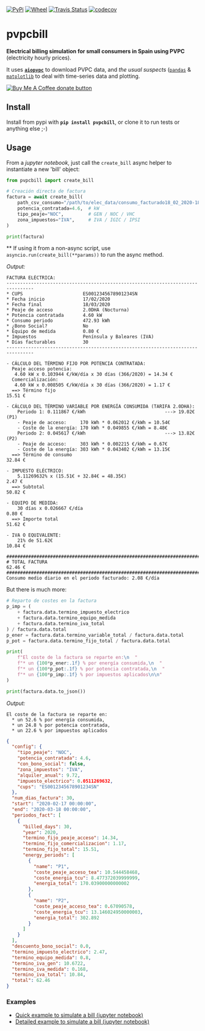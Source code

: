 [![PyPi](https://pypip.in/v/pvpcbill/badge.svg)](https://pypi.org/project/pvpcbill/)
[![Wheel](https://pypip.in/wheel/pvpcbill/badge.svg)](https://pypi.org/project/pvpcbill/)
[![Travis Status](https://travis-ci.org/azogue/pvpcbill.svg?branch=master)](https://travis-ci.org/azogue/pvpcbill)
[![codecov](https://codecov.io/gh/azogue/pvpcbill/branch/master/graph/badge.svg)](https://codecov.io/gh/azogue/pvpcbill)

# pvpcbill

**Electrical billing simulation for small consumers in Spain using PVPC** (electricity hourly prices).

It uses **[`aiopvpc`](https://github.com/azogue/aiopvpc)** to download PVPC data, and _the usual suspects_ ([`pandas`](https://pandas.pydata.org) & [`matplotlib`](https://matplotlib.org) to deal with time-series data and plotting.

<span class="badge-buymeacoffee"><a href="https://www.buymeacoffee.com/azogue" title="Donate to this project using Buy Me A Coffee"><img src="https://img.shields.io/badge/buy%20me%20a%20coffee-donate-yellow.svg" alt="Buy Me A Coffee donate button" /></a></span>

## Install

Install from pypi with **`pip install pvpcbill`**, or clone it to run tests or anything else ;-)

## Usage

From a _jupyter notebook_, just call the `create_bill` async helper to instantiate a new 'bill' object:

```python
from pvpcbill import create_bill

# Creación directa de factura
factura = await create_bill(
    path_csv_consumo="/path/to/elec_data/consumo_facturado18_02_2020-18_03_2020-R.csv",
    potencia_contratada=4.6,  # kW
    tipo_peaje="NOC",         # GEN / NOC / VHC
    zona_impuestos="IVA",     # IVA / IGIC / IPSI
)

print(factura)
```

** If using it from a non-async script,
use `asyncio.run(create_bill(**params))` to run the async method.

_Output:_

```text
FACTURA ELÉCTRICA:
--------------------------------------------------------------------------------
* CUPS             	        ES0012345678901234SN
* Fecha inicio             	17/02/2020
* Fecha final              	18/03/2020
* Peaje de acceso          	2.0DHA (Nocturna)
* Potencia contratada      	4.60 kW
* Consumo periodo          	472.93 kWh
* ¿Bono Social?            	No
* Equipo de medida         	0.80 €
* Impuestos                	Península y Baleares (IVA)
* Días facturables         	30
--------------------------------------------------------------------------------

- CÁLCULO DEL TÉRMINO FIJO POR POTENCIA CONTRATADA:
  Peaje acceso potencia:
   4.60 kW x 0.103944 €/kW/día x 30 días (366/2020) = 14.34 €
  Comercialización:
   4.60 kW x 0.008505 €/kW/día x 30 días (366/2020) = 1.17 €
  ==> Término fijo                                                     15.51 €

- CÁLCULO DEL TÉRMINO VARIABLE POR ENERGÍA CONSUMIDA (TARIFA 2.0DHA):
    Periodo 1: 0.111867 €/kWh                             ---> 19.02€(P1)
    - Peaje de acceso:     170 kWh * 0.062012 €/kWh = 10.54€
    - Coste de la energía: 170 kWh * 0.049855 €/kWh = 8.48€
    Periodo 2: 0.045617 €/kWh                             ---> 13.82€(P2)
    - Peaje de acceso:     303 kWh * 0.002215 €/kWh = 0.67€
    - Coste de la energía: 303 kWh * 0.043402 €/kWh = 13.15€
  ==> Término de consumo                                               32.84 €

- IMPUESTO ELÉCTRICO:
    5.11269632% x (15.51€ + 32.84€ = 48.35€)                           2.47 €
  ==> Subtotal                                                         50.82 €

- EQUIPO DE MEDIDA:
    30 días x 0.026667 €/día                                           0.80 €
  ==> Importe total                                                    51.62 €

- IVA O EQUIVALENTE:
    21% de 51.62€                                                      10.84 €

################################################################################
# TOTAL FACTURA                                                        62.46 €
################################################################################
Consumo medio diario en el periodo facturado: 2.08 €/día
```

But there is much more:

```python
# Reparto de costes en la factura
p_imp = (
    + factura.data.termino_impuesto_electrico
    + factura.data.termino_equipo_medida
    + factura.data.termino_iva_total
) / factura.data.total
p_ener = factura.data.termino_variable_total / factura.data.total
p_pot = factura.data.termino_fijo_total / factura.data.total

print(
    f"El coste de la factura se reparte en:\n  "
    f"* un {100*p_ener:.1f} % por energía consumida,\n  "
    f"* un {100*p_pot:.1f} % por potencia contratada,\n  "
    f"* un {100*p_imp:.1f} % por impuestos aplicados\n\n"
)

print(factura.data.to_json())
```

_Output:_

```text
El coste de la factura se reparte en:
  * un 52.6 % por energía consumida,
  * un 24.8 % por potencia contratada,
  * un 22.6 % por impuestos aplicados
```

```json
{
  "config": {
    "tipo_peaje": "NOC",
    "potencia_contratada": 4.6,
    "con_bono_social": false,
    "zona_impuestos": "IVA",
    "alquiler_anual": 9.72,
    "impuesto_electrico": 0.0511269632,
    "cups": "ES0012345678901234SN"
  },
  "num_dias_factura": 30,
  "start": "2020-02-17 00:00:00",
  "end": "2020-03-18 00:00:00",
  "periodos_fact": [
    {
      "billed_days": 30,
      "year": 2020,
      "termino_fijo_peaje_acceso": 14.34,
      "termino_fijo_comercializacion": 1.17,
      "termino_fijo_total": 15.51,
      "energy_periods": [
        {
          "name": "P1",
          "coste_peaje_acceso_tea": 10.544458468,
          "coste_energia_tcu": 8.477372039999999,
          "energia_total": 170.03900000000002
        },
        {
          "name": "P2",
          "coste_peaje_acceso_tea": 0.67090578,
          "coste_energia_tcu": 13.146024950000003,
          "energia_total": 302.892
        }
      ]
    }
  ],
  "descuento_bono_social": 0.0,
  "termino_impuesto_electrico": 2.47,
  "termino_equipo_medida": 0.8,
  "termino_iva_gen": 10.6722,
  "termino_iva_medida": 0.168,
  "termino_iva_total": 10.84,
  "total": 62.46
}
```

### Examples

- [Quick example to simulate a bill (jupyter notebook)](Notebooks/Ejemplo%20rápido.ipynb)
- [Detailed example to simulate a bill (jupyter notebook)](Notebooks/Ejemplo%20simulación%20de%20facturación%20eléctrica%20con%20PVPC.ipynb)
